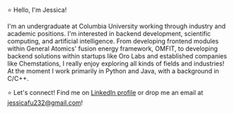 <!--
**jessicafu232/jessicafu232** is a ✨ _special_ ✨ repository because its `README.md` (this file) appears on your GitHub profile.

Here are some ideas to get you started:

- 🔭 I’m currently working on ...
- 🌱 I’m currently learning ...
- 👯 I’m looking to collaborate on ...
- 🤔 I’m looking for help with ...
- 💬 Ask me about ...
- 📫 How to reach me: ...
- 😄 Pronouns: ...
- ⚡ Fun fact: ...
-->

⭐ Hello, I'm Jessica!

I'm an undergraduate at Columbia University working through industry and academic positions. I'm interested in backend development, scientific computing, and artificial intelligence. From developing frontend modules within General Atomics' fusion energy framework, OMFIT, to developing backend solutions within startups like Oro Labs and established companies like Chemstations, I really enjoy exploring all kinds of fields and industries! At the moment I work primarily in Python and Java, with a background in C/C++. 

⭐ Let's connect! Find me on [LinkedIn profile](https://www.linkedin.com/in/jessica-t-fu/) or drop me an email at jessicafu232@gmail.com!
